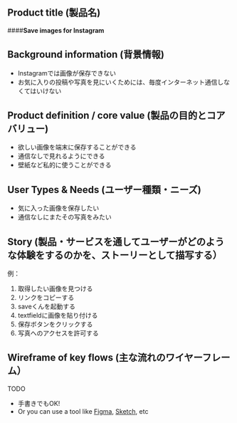 ## Product title (製品名)
####**Save images for Instagram**

## Background information (背景情報)
* Instagramでは画像が保存できない
* お気に入りの投稿や写真を見にいくためには、毎度インターネット通信しなくてはいけない

## Product definition / core value (製品の目的とコアバリュー)
* 欲しい画像を端末に保存することができる
* 通信なしで見れるようにできる
* 壁紙など私的に使うことができる

## User Types & Needs (ユーザー種類・ニーズ)
* 気に入った画像を保存したい
* 通信なしにまたその写真をみたい

## Story (製品・サービスを通してユーザーがどのような体験をするのかを、ストーリーとして描写する）

例：

1. 取得したい画像を見つける
2. リンクをコピーする
3. saveくんを起動する
4. textfieldに画像を貼り付ける
5. 保存ボタンをクリックする
6. 写真へのアクセスを許可する


## Wireframe of key flows (主な流れのワイヤーフレーム）
TODO

* 手書きでもOK!
* Or you can use a tool like [Figma](https://www.figma.com/), [Sketch](https://www.sketch.com/), etc
